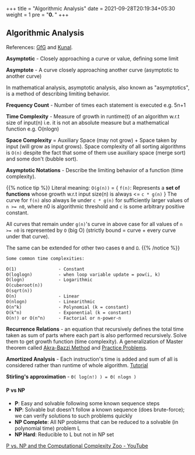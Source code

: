 +++
title = "Algorithmic Analysis"
date = 2021-09-28T20:19:34+05:30
weight = 1
pre = "<b>0. </b>"
+++

## Algorithmic Analysis

References: [GfG](https://www.geeksforgeeks.org/fundamentals-of-algorithms/?ref=shm#AnalysisofAlgorithms) and [Kunal](https://youtu.be/mV3wrLBbuuE).

**Asymptotic** - Closely approaching a curve or value, defining some limit

**Asymptote** - A curve closely approaching another curve (asymptotic to another curve)

In mathematical analysis, asymptotic analysis, also known as "asymptotics", is a method of describing limiting behavior.

**Frequency Count** - Number of times each statement is executed e.g. 5n+1

**Time Complexity** - Measure of growth in runtime(t) of an algorithm w.r.t size of input(n) i.e. it is not an absolute measure but a mathematical function e.g. O(nlogn)

**Space Complexity** = Auxiliary Space (may not grow) + Space taken by input (will grow as input grows). Space complexity of all sorting algorithms is `O(n)` despite the fact that some of them use auxiliary space (merge sort) and some don't (bubble sort).

**Asymptotic Notations** - Describe the limiting behavior of a function (time complexity).

{{% notice tip %}}
Literal meaning:
`O(g(n))` = { `f(n)`: Represents a **set of functions** whose growth w.r.t input size(n) is always <= `c * g(n)` }
The curve for `f(n)` also always lie under `c * g(n)` for sufficiently larger values of `n >= n0`, where n0 is algorithmic threshold and `c` is some arbitrary positive constant.

All curves that remain under `g(n)`'s curve in above case for all values of `n >= n0` is represented by `O` (big O) (strictly bound = curve + every curve under that curve).

The same can be extended for other two cases `Θ` and `Ω`.
{{% /notice %}}

```txt
Some common time complexities:

O(1) 				- Constant
O(loglogn)			- when loop variable update = pow(i, k)
O(logn)				- Logarithmic
O(cuberoot(n))
O(sqrt(n))
O(n)				- Linear
O(nlogn)			- Linearithmic
O(n^k) 				- Polynomial (k = constant)
O(k^n)				- Exponential (k = constant)
O(n!) or O(n^n)		- Factorial or n-power-n
```

**Recurrence Relations** - an equation that recursively defines the total time taken as sum of parts where each part is also performed recursively. Solve them to get growth function (time complexity). A generalization of Master theorem called [Akra-Bazzi Method](https://www.geeksforgeeks.org/akra-bazzi-method-for-finding-the-time-complexities/) and [Practice Problems](https://www.csd.uwo.ca/~mmorenom/CS424/Ressources/master.pdf).

**Amortized Analysis** - Each instruction's time is added and sum of all is considered rather than runtime of whole algorithm. [Tutorial](https://algorithmtutor.com/Analysis-of-Algorithm/Amortized-Analysis-of-Algorithms/)

**Stirling's approximation** - `Θ( log(n!) ) = Θ( nlogn )`

#### P vs NP
- **P**: Easy and solvable following some known sequence steps
- **NP**: Solvable but doesn't follow a known sequence (does brute-force); we can verify solutions to such problems quickly
- **NP Complete**: All NP problems that can be reduced to a solvable (in polynomial time) problem L
- **NP Hard**: Reducible to L but not in NP set 

[P vs. NP and the Computational Complexity Zoo - YouTube](https://youtu.be/YX40hbAHx3s)